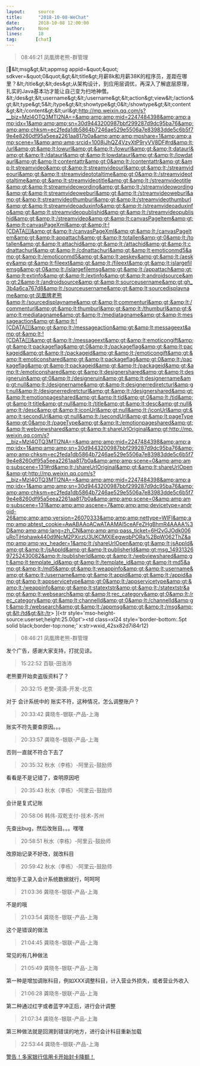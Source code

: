 ```yaml
---
layout:     source 
title:      "2018-10-08-WeChat"
date:       2018-10-08 12:00:00
author:     None
lines:      18 
tag:       [chat]
---
```

> 08:46:21  凤凰牌老熊-群管理  
   
[&amp;lt;msg&amp;gt;&amp;lt;appmsg appid=&amp;quot;&amp;quot; sdkver=&amp;quot;0&amp;quot;&amp;gt;&amp;lt;title&amp;gt;月薪8k和月薪38K的程序员，差距在哪里？&amp;lt;/title&amp;gt;&amp;lt;des&amp;gt;从架构设计，到应用层调优，再深入了解底层原理，扎实的Java基本功才能让自己变为扫地神僧。&amp;lt;/des&amp;gt;&amp;lt;username&amp;gt;&amp;lt;/username&amp;gt;&amp;lt;action&amp;gt;view&amp;lt;/action&amp;gt;&amp;lt;type&amp;gt;5&amp;lt;/type&amp;gt;&amp;lt;showtype&amp;gt;0&amp;lt;/showtype&amp;gt;&amp;lt;content&amp;gt;&amp;lt;/content&amp;gt;&amp;lt;url&amp;gt;http://mp.weixin.qq.com/s?__biz=MzI4OTQ3MTI2NA==&amp;amp;amp;mid=2247484398&amp;amp;amp;idx=1&amp;amp;amp;sn=30d9443200987bbf299287d9dc95ba76&amp;amp;amp;chksm=ec2feda1db5864b7246ae529e5506a7e83983dde5c6b5f79e4e8260df95a5eea2261aa817b0a&amp;amp;amp;mpshare=1&amp;amp;amp;scene=1&amp;amp;amp;srcid=1008jJhQZ4VzyXtP9ryVV8DF#rd&amp;lt;/url&amp;gt;&amp;lt;lowurl&amp;gt;&amp;lt;/lowurl&amp;gt;&amp;lt;dataurl&amp;gt;&amp;lt;/dataurl&amp;gt;&amp;lt;lowdataurl&amp;gt;&amp;lt;/lowdataurl&amp;gt;&amp;lt;contentattr&amp;gt;0&amp;lt;/contentattr&amp;gt;&amp;lt;streamvideo&amp;gt;&amp;lt;streamvideourl&amp;gt;&amp;lt;/streamvideourl&amp;gt;&amp;lt;streamvideototaltime&amp;gt;0&amp;lt;/streamvideototaltime&amp;gt;&amp;lt;streamvideotitle&amp;gt;&amp;lt;/streamvideotitle&amp;gt;&amp;lt;streamvideowording&amp;gt;&amp;lt;/streamvideowording&amp;gt;&amp;lt;streamvideoweburl&amp;gt;&amp;lt;/streamvideoweburl&amp;gt;&amp;lt;streamvideothumburl&amp;gt;&amp;lt;/streamvideothumburl&amp;gt;&amp;lt;streamvideoaduxinfo&amp;gt;&amp;lt;/streamvideoaduxinfo&amp;gt;&amp;lt;streamvideopublishid&amp;gt;&amp;lt;/streamvideopublishid&amp;gt;&amp;lt;/streamvideo&amp;gt;&amp;lt;canvasPageItem&amp;gt;&amp;lt;canvasPageXml&amp;gt;&amp;lt;![CDATA[]]&amp;gt;&amp;lt;/canvasPageXml&amp;gt;&amp;lt;/canvasPageItem&amp;gt;&amp;lt;appattach&amp;gt;&amp;lt;totallen&amp;gt;0&amp;lt;/totallen&amp;gt;&amp;lt;attachid&amp;gt;&amp;lt;/attachid&amp;gt;&amp;lt;cdnattachurl&amp;gt;&amp;lt;/cdnattachurl&amp;gt;&amp;lt;emoticonmd5&amp;gt;&amp;lt;/emoticonmd5&amp;gt;&amp;lt;aeskey&amp;gt;&amp;lt;/aeskey&amp;gt;&amp;lt;fileext&amp;gt;&amp;lt;/fileext&amp;gt;&amp;lt;islargefilemsg&amp;gt;0&amp;lt;/islargefilemsg&amp;gt;&amp;lt;/appattach&amp;gt;&amp;lt;extinfo&amp;gt;&amp;lt;/extinfo&amp;gt;&amp;lt;androidsource&amp;gt;2&amp;lt;/androidsource&amp;gt;&amp;lt;sourceusername&amp;gt;gh_3b4a6ca767d8&amp;lt;/sourceusername&amp;gt;&amp;lt;sourcedisplayname&amp;gt;凤凰牌老熊&amp;lt;/sourcedisplayname&amp;gt;&amp;lt;commenturl&amp;gt;&amp;lt;/commenturl&amp;gt;&amp;lt;thumburl&amp;gt;&amp;lt;/thumburl&amp;gt;&amp;lt;mediatagname&amp;gt;&amp;lt;/mediatagname&amp;gt;&amp;lt;messageaction&amp;gt;&amp;lt;![CDATA[]]&amp;gt;&amp;lt;/messageaction&amp;gt;&amp;lt;messageext&amp;gt;&amp;lt;![CDATA[]]&amp;gt;&amp;lt;/messageext&amp;gt;&amp;lt;emoticongift&amp;gt;&amp;lt;packageflag&amp;gt;0&amp;lt;/packageflag&amp;gt;&amp;lt;packageid&amp;gt;&amp;lt;/packageid&amp;gt;&amp;lt;/emoticongift&amp;gt;&amp;lt;emoticonshared&amp;gt;&amp;lt;packageflag&amp;gt;0&amp;lt;/packageflag&amp;gt;&amp;lt;packageid&amp;gt;&amp;lt;/packageid&amp;gt;&amp;lt;/emoticonshared&amp;gt;&amp;lt;designershared&amp;gt;&amp;lt;designeruin&amp;gt;0&amp;lt;/designeruin&amp;gt;&amp;lt;designername&amp;gt;null&amp;lt;/designername&amp;gt;&amp;lt;designerrediretcturl&amp;gt;null&amp;lt;/designerrediretcturl&amp;gt;&amp;lt;/designershared&amp;gt;&amp;lt;emotionpageshared&amp;gt;&amp;lt;tid&amp;gt;0&amp;lt;/tid&amp;gt;&amp;lt;title&amp;gt;null&amp;lt;/title&amp;gt;&amp;lt;desc&amp;gt;null&amp;lt;/desc&amp;gt;&amp;lt;iconUrl&amp;gt;null&amp;lt;/iconUrl&amp;gt;&amp;lt;secondUrl&amp;gt;null&amp;lt;/secondUrl&amp;gt;&amp;lt;pageType&amp;gt;0&amp;lt;/pageType&amp;gt;&amp;lt;/emotionpageshared&amp;gt;&amp;lt;webviewshared&amp;gt;&amp;lt;shareUrlOriginal&amp;gt;http://mp.weixin.qq.com/s?__biz=MzI4OTQ3MTI2NA==&amp;amp;amp;mid=2247484398&amp;amp;amp;idx=1&amp;amp;amp;sn=30d9443200987bbf299287d9dc95ba76&amp;amp;amp;chksm=ec2feda1db5864b7246ae529e5506a7e83983dde5c6b5f79e4e8260df95a5eea2261aa817b0a&amp;amp;amp;scene=0&amp;amp;amp;subscene=131#rd&amp;lt;/shareUrlOriginal&amp;gt;&amp;lt;shareUrlOpen&amp;gt;http://mp.weixin.qq.com/s?__biz=MzI4OTQ3MTI2NA==&amp;amp;amp;mid=2247484398&amp;amp;amp;idx=1&amp;amp;amp;sn=30d9443200987bbf299287d9dc95ba76&amp;amp;amp;chksm=ec2feda1db5864b7246ae529e5506a7e83983dde5c6b5f79e4e8260df95a5eea2261aa817b0a&amp;amp;amp;scene=0&amp;amp;amp;subscene=131&amp;amp;amp;ascene=7&amp;amp;amp;devicetype=android-26&amp;amp;amp;version=26070333&amp;amp;amp;nettype=WIFI&amp;amp;amp;abtest_cookie=AwABAAoACwATAAMAI5ceAFeZHgBhmR4AAAA%3D&amp;amp;amp;lang=zh_CN&amp;amp;amp;pass_ticket=6H2vGJOdk006uRoTiHqhawk440d9NcM2PXirzU3UKCMXIEegwqbPORa%2BpW062ThZ&amp;amp;amp;wx_header=1&amp;lt;/shareUrlOpen&amp;gt;&amp;lt;jsAppId&amp;gt;&amp;lt;/jsAppId&amp;gt;&amp;lt;publisherId&amp;gt;msg_1493132697252430082&amp;lt;/publisherId&amp;gt;&amp;lt;/webviewshared&amp;gt;&amp;lt;template_id&amp;gt;&amp;lt;/template_id&amp;gt;&amp;lt;md5&amp;gt;&amp;lt;/md5&amp;gt;&amp;lt;weappinfo&amp;gt;&amp;lt;username&amp;gt;&amp;lt;/username&amp;gt;&amp;lt;appid&amp;gt;&amp;lt;/appid&amp;gt;&amp;lt;appservicetype&amp;gt;0&amp;lt;/appservicetype&amp;gt;&amp;lt;/weappinfo&amp;gt;&amp;lt;statextstr&amp;gt;&amp;lt;/statextstr&amp;gt;&amp;lt;websearch&amp;gt;&amp;lt;rec_category&amp;gt;0&amp;lt;/rec_category&amp;gt;&amp;lt;channelId&amp;gt;0&amp;lt;/channelId&amp;gt;&amp;lt;/websearch&amp;gt;&amp;lt;/appmsg&amp;gt;&amp;lt;/msg&amp;gt;&lt;/td&gt;&lt;/tr&gt;
](&lt;tr style='mso-height-source:userset;height:25.00pt'&gt;&lt;td class=xl24  style='border-bottom:.5pt solid black;border-top:none;' x:str&gt;wxid_42sx82d7i84r12)  
   
> 08:46:21  凤凰牌老熊-群管理  
   
发个广告，感谢大家支持，打扰见谅。  
   
> 15:22:52  百联-田浩沛  
   
老熊要开始卖盗版资料了？  
   
> 20:32:15  老樊-滴滴-开发-北京  
   
对于 会计系统中的 账实不符，这种情况，怎么调整账户？  
   
> 20:33:42  龚晓冬-银联-产品-上海  
   
账实不符先要查原因。。。  
   
> 20:33:57  龚晓冬-银联-产品-上海  
   
否则一直就不符合下去了  
   
> 20:35:32  秋水（李栋）-阿里云-鼓励师  
   
看看是不是记错了，查明原因吧  
   
> 20:35:43  秋水（李栋）-阿里云-鼓励师  
   
会计是复式记账  
   
> 20:58:06  韩伟-双乾支付-技术-苏州  
   
先查出bug，然后改账目。。。嘿嘿  
   
> 20:58:51  秋水（李栋）-阿里云-鼓励师  
   
改原始记录不好改，就改科目  
   
> 20:59:42  秋水（李栋）-阿里云-鼓励师  
   
增加手工录入会计系统数据就行，呵呵呵  
   
> 21:03:36  龚晓冬-银联-产品-上海  
   
不是的哦  
   
> 21:03:54  龚晓冬-银联-产品-上海  
   
这个是错误的做法  
   
> 21:04:45  龚晓冬-银联-产品-上海  
   
常见的有几种做法  
   
> 21:05:49  龚晓冬-银联-产品-上海  
   
第一种是增加调账科目，例如XXX调整科目，计入营业外损失，或者营业外收入  
   
> 21:06:28  龚晓冬-银联-产品-上海  
   
第二种通过红字或者蓝字冲正后，进行会计调整  
   
> 21:07:34  龚晓冬-银联-产品-上海  
   
第三种做法就是回溯到错误的地方，进行会计科目重新加载  
   
> 22:53:44  龚晓冬-银联-产品-上海  
   
[警告！多家银行信用卡开始封卡降额！
](http://mp.weixin.qq.com/s?__biz=MzA3OTkyODg2Mg==&amp;amp;amp;mid=2650682303&amp;amp;amp;idx=1&amp;amp;amp;sn=0583ac399e215237874d772c05c285a5&amp;amp;amp;chksm=87a698ceb0d111d89358d1cef326d7605d5ee1596951e52922d6d78ed8890b1a58db12a186c0&amp;amp;amp;mpshare=1&amp;amp;amp;scene=1&amp;amp;amp;srcid=1008HtD1xjSuXwJeSsgs2D5f#rd)  
   
